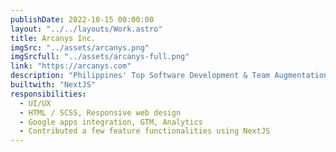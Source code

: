 ```yaml
---
publishDate: 2022-10-15 00:00:00
layout: "../../layouts/Work.astro"
title: Arcanys Inc.
imgSrc: "../assets/arcanys.png"
imgSrcfull: "../assets/arcanys-full.png"
link: "https://arcanys.com"
description: "Philippines' Top Software Development & Team Augmentation company. Hire the tech talents you need from a pool of 200+ dedicated software engineers."
builtwith: "NextJS"
responsibilities:
  - UI/UX
  - HTML / SCSS, Responsive web design
  - Google apps integration, GTM, Analytics
  - Contributed a few feature functionalities using NextJS
---
```

